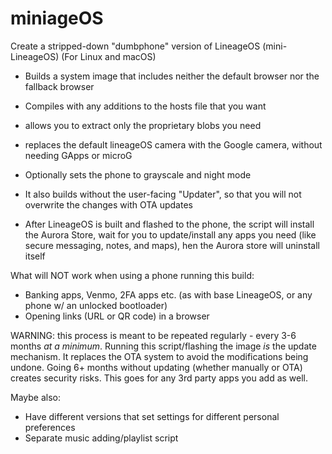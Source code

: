 # miniageOS
Create a stripped-down "dumbphone" version of LineageOS (mini-LineageOS)
(For Linux and macOS)

- Builds a system image that includes neither the default browser nor the fallback browser
- Compiles with any additions to the hosts file that you want
- allows you to extract only the proprietary blobs you need
- replaces the default lineageOS camera with the Google camera, without needing GApps or microG
- Optionally sets the phone to grayscale and night mode
- It also builds without the user-facing "Updater", so that you will not overwrite the changes with OTA updates

- After LineageOS is built and flashed to the phone, the script will install the Aurora Store, wait for you to update/install any apps you need (like secure messaging, notes, and maps), hen the Aurora store will uninstall itself

What will NOT work when using a phone running this build:
- Banking apps, Venmo, 2FA apps etc. (as with base LineageOS, or any phone w/ an unlocked bootloader)
- Opening links (URL or QR code) in a browser

WARNING: this process is meant to be repeated regularly - every 3-6 months *at a minimum*. Running this script/flashing the image *is* the update mechanism. It replaces the OTA system to avoid the modifications being undone. Going 6+ months without updating (whether manually or OTA) creates security risks. This goes for any 3rd party apps you add as well.

Maybe also:
- Have different versions that set settings for different personal preferences
- Separate music adding/playlist script